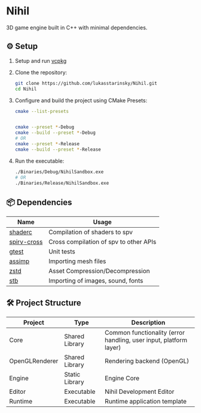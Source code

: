 # **Nihil**
3D game engine built in C++ with minimal dependencies.

## ⚙️ Setup
1. Setup and run [vcpkg](https://learn.microsoft.com/en-us/vcpkg/get_started/get-started?pivots=shell-powershell)
2. Clone the repository:
   ```bash
   git clone https://github.com/lukasstarinsky/Nihil.git
   cd Nihil
   ```

3. Configure and build the project using CMake Presets:
   ```bash
   cmake --list-presets
   

   cmake --preset *-Debug
   cmake --build --preset *-Debug
   # OR
   cmake --preset *-Release
   cmake --build --preset *-Release
   ```

4. Run the executable:
   ```bash
   ./Binaries/Debug/NihilSandbox.exe
   # OR
   ./Binaries/Release/NihilSandbox.exe
   ```
## 📦 Dependencies
| **Name** | **Usage** |
|-----------|------------|
| [shaderc](https://github.com/google/shaderc) | Compilation of shaders to spv |
| [spirv-cross](https://github.com/KhronosGroup/SPIRV-Cross) | Cross compilation of spv to other APIs |
| [gtest](https://github.com/google/googletest) | Unit tests |
| [assimp](https://github.com/assimp/assimp) | Importing mesh files |
| [zstd](https://github.com/facebook/zstd) | Asset Compression/Decompression |
| [stb](https://github.com/nothings/stb) | Importing of images, sound, fonts |
## 🛠️ Project Structure
| **Project**    | **Type**       | **Description**                                                   |
|----------------|----------------|-------------------------------------------------------------------|
| Core           | Shared Library | Common functionality (error handling, user input, platform layer) |
| OpenGLRenderer | Shared Library | Rendering backend (OpenGL)                                        |
| Engine         | Static Library | Engine Core                                                       |
| Editor         | Executable     | Nihil Development Editor                                          |
| Runtime        | Executable     | Runtime application template                                      |